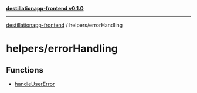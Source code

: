 [**destillationapp-frontend v0.1.0**](../../README.md)

***

[destillationapp-frontend](../../modules.md) / helpers/errorHandling

# helpers/errorHandling

## Functions

- [handleUserError](functions/handleUserError.md)
